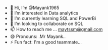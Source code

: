 - 👋 Hi, I’m @Mayank1965
- 👀 I’m interested in Data analytics 
- 🌱 I’m currently learning SQL and PowerBi
- 💞️ I’m looking to collaborate on SQL
- 📫 How to reach me ... maytssm@gmail.com
- 😄 Pronouns: .Mr Mayank..
- ⚡ Fun fact: I'm a good teammate...

<!---
Mayank1965/Mayank1965 is a ✨ special ✨ repository because its `README.md` (this file) appears on your GitHub profile.
You can click the Preview link to take a look at your changes.
--->
